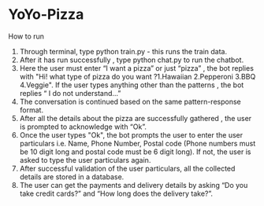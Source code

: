 # YoYo-Pizza

How to run

1. Through terminal, type python train.py - this runs the train data.
2. After it has run successfully , type python chat.py to run the chatbot.
3. Here the user must enter “I want a pizza” or just “pizza” , the bot replies with "Hi! what type of pizza do you want ?1.Hawaiian 2.Pepperoni 3.BBQ 4.Veggie".
If the user types anything other than the patterns , the bot replies “ I do not understand…”
4. The conversation is continued based on the same pattern-response format.
5. After all the details about the pizza are successfully gathered , the user is prompted to acknowledge with “Ok”.
6. Once the user types "Ok", the bot prompts the user to enter the user particulars i.e. Name, Phone Number, Postal code (Phone numbers must be 10 digit long and postal code must be 6 digit long). If not, the user is asked to type the user particulars again.
7. After successful validation of the user particulars, all the collected details are stored in a database.
8. The user can get the payments and delivery details by asking “Do you take credit cards?” and “How long does the delivery take?”.



